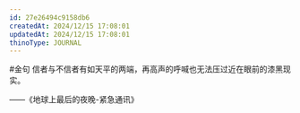```yaml
---
id: 27e26494c9158db6
createdAt: 2024/12/15 17:08:01
updatedAt: 2024/12/15 17:08:01
thinoType: JOURNAL
---
```

#金句 信者与不信者有如天平的两端，再高声的呼喊也无法压过近在眼前的漆黑现实。

——《地球上最后的夜晚-紧急通讯》